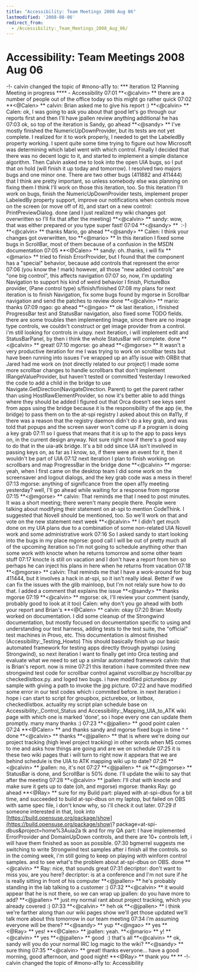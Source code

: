 ```yaml
---
title: "Accessibility: Team Meetings 2008 Aug 06"
lastmodified: '2008-08-06'
redirect_from:
  - /Accessibility:_Team_Meetings_2008_Aug_06/
---
```


Accessibility: Team Meetings 2008 Aug 06
========================================

-!- calvin changed the topic of \#mono-a11y to: \*\*\* Iteration 12 Planning Meeting in progress \*\*\*\* - Accessibility
07:01
**\<@calvin\> **
there are a number of people out of the office today
so this might go rather quick
07:02
**\<@Calen\> **
calvin: Brian asked me to give his report :)
**\<@calvin\> **
Calen: ok, I was going to ask you about that
good
let's go through our reports first and then I'll have jpallen review anything additional he has
07:03
ok, so top of the iteration is Sandy, go ahead
**\<@sandy\> **
I've mostly finished the NumericUpDownProvider, but its tests are not yet complete. I realized for it to work properly, I needed to get the LabeledBy property working. I spent quite some time trying to figure out how Microsoft was determining which label went with which control. Finally I decided that there was no decent logic to it, and started to implement a simple distance algorithm.
Then Calvin asked me to look into the open UIA bugs, so I put that on hold (will finish it up today and tomorrow). I resolved two majors bugs and one minor one. There are two other bugs (411882 and 411444) that I think are pretty important, so unless somebody else was planning on fixing them I think I'll work on those this iteration, too.
So this iteration I'll work on bugs, finish the NumericUpDownProvider tests, implement proper LabeledBy property support, improve our notifications when controls move on the screen (or move off of it), and start on a new control: PrintPreviewDialog.
done
(and I just realized my wiki changes got overwritten so I'll fix that after the meeting)
**\<@calvin\> **
sandy: wow, that was either prepared or you type super fast!
07:04
**\<@sandy\> **
 :-)
**\<@calvin\> **
thanks
Mario, go ahead
**\<@sandy\> **
Calen: I think your changes got overwritten, too
**\<@mario\> **
In this iteration I fixed some bugs in ScrollBar, most of them because of a confusion in the MSDN documentation
07:05
**\<@Calen\> **
sandy: oh..thanks, i will fix
**\<@mario\> **
tried to finish ErrorProvider, but I found that the component has a "special" behavior, because add controls that represent the error
07:06
(you know the ! mark)
however, all those "new added controls" are "one big control", this affects navigation
07:07
so, now, I'm updating Navigation to support his kind of weird behavior
I finish, PictureBox provider, (Pane control type)
s/finish/finished
07:08
my plans for next iteration is to finish Navigation, fix some bugs found by mgorse in Scrollbar navigation and send the patches to review
done
**\<@calvin\> **
mario: thanks
07:09
ngao: go ahead
**\<@ngao\> **
ok
last iteration, i finished ProgressBar test and StatusBar navigation, also fixed some TODO fields.
there are some troubles then implementing Image, since there are no image type controls, we couldn't construct or get image provider from a control. i'm still looking for controls in uispy.
next iteration, i will implement edit and StatusBarPanel, by then i think the whole StatusBar will complete.
done
**\<@calvin\> **
great!
07:10
mgorse: go ahead
**\<@mgorse\> **
It wasn't a very productive iteration for me
I was trying to work on scrollbar tests but have been running into issues
I've wrapped up an a11y issue with ORBit that Jared had me work on (not directly related to our project)
I made some more scrollbar changes to handle scrollbars that don't implement IRangeValueProvider, but haven't tested or committed
Yesterday I reworked the code to add a child in the bridge to use Navigate.GetDirection(NavigateDirection. Parent) to get the parent rather than using HostRawElementProvider, so now it's better able to add things where they should be added
I figured out that Orca doesn't see keys sent from apps using the bridge because it is the responsibility of the app (ie, the bridge) to pass them on to the at-spi registry
I asked about this on \#a11y, if there was a reason that the registry daemon didn't do a key grab, and was told that popups and the screen saver won't come up if a program is doing a key grab
07:11
so I guess that means that it is up to the app to pass keys on, in the current design anyway. Not sure right now if there's a good way to do that in the uia-atk bridge. It's a bit odd since UIA isn't involved in passing keys on, as far as I know, so, if there were an event for it, then it wouldn't be part of UIA
07:12
next iteration I plan to finish working on scrollbars and map ProgressBar in the bridge
done
**\<@calvin\> **
mgorse: yeah, when I first came on the desktop team I did some work on the screensaver and logout dialogs, and the key grab code was a mess in there!
07:13
mgorse: anything of significance from the open a11y meeting yesterday?
well, I'll go ahead while waiting for a response from mgorse
07:15
**\<@mgorse\> **
calvin: That reminds me that I need to post minutes. It was a short meeting; there weren't many people there. People were talking about modifying their statement on at-spi to mention CodeThink. I suggested that Novell should be mentioned, too. So we'll work on that and vote on the new statement next week
**\<@calvin\> **
I didn't get much done on my UIA plans due to a combination of some non-related UIA Novell work and some administrative work
07:16
So I asked sandy to start looking into the bugs in my place
mgorse: good call
I will be out of pretty much all of the upcoming iteration so I'm not going to schedule anything other than some work with knocte when he returns tomorrow and some other team stuff
07:17
knocte is still on vacation and I don't have a report from him so perhaps he can inject his plans in here when he returns from vacation
07:18
**\<@mgorse\> **
calvin: That reminds me that I have a work-around for bug 411444, but it involves a hack in at-spi, so it isn't really ideal. Better if we can fix the issues with the glib mainloop, but I'm not relaly sure how to do that. I added a comment that explains the issue
**\<@sandy\> **
thanks mgorse
07:19
**\<@calvin\> **
mgorse: ok, I'll review your comment (sandy, probably good to look at it too)
Calen: why don't you go ahead with both your report and Brian's
**\<@Calen\> **
calvin: okay
07:20
Brian:
Mostly worked on documentation. I did some cleanup of the
Strongwind documentation, but mostly focused on documentation
specific to using and understanding our test harness, adding tests
to the test suite, the "official" test machines in Provo, etc. This
documentation is almost finished
(Accessibility:\_Testing\_Howto)
This should basically finish up our basic automated framework for
testing apps directly through pyatspi (using Strongwind), so next
iteration I want to finally get into Orca testing and evaluate what
we need to set up a similar automated framework
calvin: that is Brian's report. now is mine
07:21
this iteration i have commited three new strongwind test code for scrollbar control against vscrollbar.py hscrollbar.py checkedlistbox.py. and loged two bugs.
i have modified picturebox.py sample with giving a path to invoke the jpg picture.
07:22
and have modified some error in our test codes which i commited before.
in next iteration i hope i can start to script for groupbox, picturebox, or listbox, checkedlistbox.
actuality my script plan schedule base on Accessibility:\_Control\_Status and Accessibility:\_Mapping\_UIA\_to\_ATK wiki page with which one is marked 'done',
so i hope every one can update them promptly. many many thanks :)
07:23
**\<@jpallen\> **
good point calen
07:24
**\<@Calen\> **
and thanks sandy and mgorse fixed bugs in time \^ \^
done
**\<@calvin\> **
thanks
**\<@jpallen\> **
that is where we're doing our project tracking
(high level project tracking)
in other words
when MS comes to me and asks how things are going and are we on schedule
07:25
it is these two wiki pages that i will turn to
right now
it appears that we are behind schedule
is the UIA to ATK mapping wiki up to date?
07:26
**\<@calvin\> **
jpallen: no, it's not
07:27
**\<@jpallen\> **
ok
**\<@mgorse\> **
StatusBar is done, and ScrollBar is 50% done. I'll update the wiki to say that after the meeting
07:28
**\<@calvin\> **
jpallen: I'll chat with knocte and make sure it gets up to date (oh, and mgorse)
mgorse: thanks
Ray: go ahead
**\<@Ray\> **
sure
for my Build part:
played with at-spi-dbus for a bit time, and succeeded to build at-spi-dbus on my laptop, but failed on OBS with same spec file, i don't know why, so i'll check it out later.
07:29
if someone interested in that, look into [https://build.opensuse.org/package/show](https://build.opensuse.org/package/show)? package=at-spi-dbus&project=home%3Auia2a tk
and for my QA part:
I have implemented ErrorProvider and DomainUpDown controls, and there are 10+ controls left, i will have them finished as soon as possible.
07:30
bgmerrel suggests me switching to write Strongwind test samples after i finish all the controls. so in the coming week, i'm still going to keep on playing with winform control samples.
and to see what's the problem about at-spi-dbus on OBS.
done
**\<@calvin\> **
Ray: nice, that sounds great
07:31
decriptor: don't want to miss you, are you here?
decriptor: is at a conference and I'm not sure if he is really sitting in front of his computer
**\<@jpallen\> **
he's probably standing in the lab talking to a customer :)
07:32
**\<@calvin\> **
it would appear that he is not there, so we can wrap up
jpallen: do you have more to add?
**\<@jpallen\> **
just my normal rant about project tracking, which you already covered :)
07:33
**\<@calvin\> **
heh
ok
**\<@jpallen\> **
i think we're farther along than our wiki pages show
we'll get those updated
we'll talk more about this tomorrow in our team meeting
07:34
i'm assuming everyone will be there?
**\<@sandy\> **
yup
**\<@ngao\> **
yes
**\<@Ray\> **
yes!
**\<@Calen\> **
jpallen: yeah.
**\<@mario\> **
y!
**\<@calvin\> **
yes
**\<@jpallen\> **
good
 :)
that's all
**\<@calvin\> **
ok, sandy will you do your normal IRC log magic to the wiki?
**\<@sandy\> **
sure thing
07:35
**\<@calvin\> **
great! thanks everyone... have a good morning, good afternoon, and good night!
**\<@Ray\> **
thank you
** **
-!- calvin changed the topic of \#mono-a11y to: Accessibility

